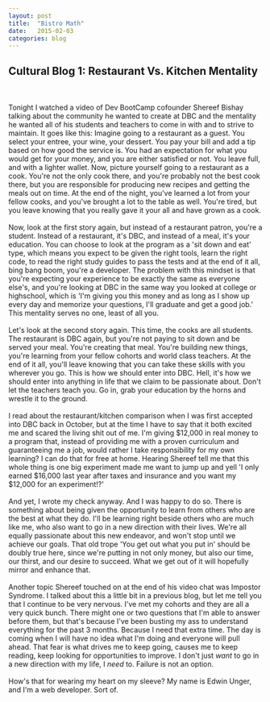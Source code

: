 ```yaml
---
layout: post
title:  "Bistro Math"
date:   2015-02-03
categories: blog
---
```


<h2>Cultural Blog 1: Restaurant Vs. Kitchen Mentality</h2>
<br/>
<br/>
Tonight I watched a video of Dev BootCamp cofounder Shereef Bishay talking about the community he wanted to create at DBC and the mentality he wanted all of his students and teachers to come in with and to strive to maintain. It goes like this: Imagine going to a restaurant as a guest. You select your entree, your wine, your dessert. You pay your bill and add a tip based on how good the service is. You had an expectation for what you would get for your money, and you are either satisfied or not. You leave full, and with a lighter wallet. Now, picture yourself going to a restaurant as a cook. You're not the only cook there, and you're probably not the best cook there, but you are responsible for producing new recipes and getting the meals out on time. At the end of the night, you've learned a lot from your fellow cooks, and you've brought a lot to the table as well. You're tired, but you leave knowing that you really gave it your all and have grown as a cook.
<br/>
<br/>
Now, look at the first story again, but instead of a restaurant patron, you're a student. Instead of a restaurant, it's DBC, and instead of a meal, it's your education. You can choose to look at the program as a 'sit down and eat' type, which means you expect to be given the right tools, learn the right code, to read the right study guides to pass the tests and at the end of it all, bing bang boom, you're a developer. The problem with this mindset is that you're expecting your experience to be exactly the same as everyone else's, and you're looking at DBC in the same way you looked at college or highschool, which is 'I'm giving you this money and as long as I show up every day and memorize your questions, I'll graduate and get a good job.' This mentality serves no one, least of all you.
<br/>
<br/>
Let's look at the second story again. This time, the cooks are all students. The restaurant is DBC again, but you're not paying to sit down and be served your meal. You're creating that meal. You're building new things, you're learning from your fellow cohorts and world class teachers. At the end of it all, you'll leave knowing that you can take these skills with you wherever you go. This is how we should enter into DBC. Hell, it's how we should enter into anything in life that we claim to be passionate about. Don't let the teachers teach you. Go in, grab your education by the horns and wrestle it to the ground.
<br/>
<br/>
I read about the restaurant/kitchen comparison when I was first accepted into DBC back in October, but at the time I have to say that it both excited me and scared the living shit out of me. I'm giving $12,000 in real money to a program that, instead of providing me with a proven curriculum and guaranteeing me a job, would rather I take responsibility for my own learning? I can do that for free at home. Hearing Shereef tell me that this whole thing is one big experiment made me want to jump up and yell 'I only earned $16,000 last year after taxes and insurance and you want my $12,000 for an experiment!?'
<br/>
<br/>
And yet, I wrote my check anyway. And I was happy to do so. There is something about being given the opportunity to learn from others who are the best at what they do. I'll be learning right beside others who are much like me, who also want to go in a new direction with their lives. We're all equally passionate about this new endeavor, and won't stop until we achieve our goals. That old trope 'You get out what you put in' should be doubly true here, since we're putting in not only money, but also our time, our thirst, and our desire to succeed. What we get out of it will hopefully mirror and enhance that.
<br/>
<br/>
Another topic Shereef touched on at the end of his video chat was Impostor Syndrome. I talked about this a little bit in a previous blog, but let me tell you that I continue to be very nervous. I've met my cohorts and they are all a very quick bunch. There might one or two questions that I'm able to answer before them, but that's because I've been busting my ass to understand everything for the past 3 months. Because I need that extra time. The day is coming when I will have no idea what I'm doing and everyone will pull ahead. That fear is what drives me to keep going, causes me to keep reading, keep looking for opportunities to improve. I don't just <em>want</em> to go in a new direction with my life, I <em>need</em> to. Failure is not an option.
<br/>
<br/>
How's that for wearing my heart on my sleeve? My name is Edwin Unger, and I'm a web developer. Sort of.